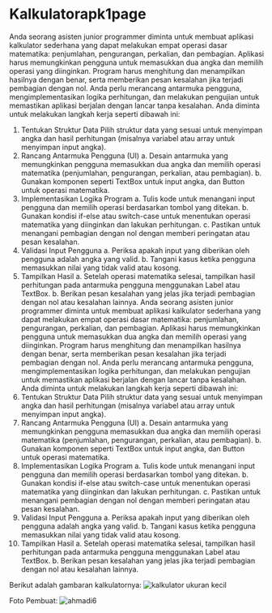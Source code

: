 ﻿# Kalkulatorapk1page

 Anda seorang asisten junior programmer diminta untuk membuat aplikasi kalkulator sederhana yang dapat melakukan empat operasi dasar matematika: penjumlahan, pengurangan, perkalian, dan pembagian. Aplikasi harus memungkinkan pengguna untuk memasukkan dua angka dan memilih operasi yang diinginkan. Program harus menghitung dan menampilkan hasilnya dengan benar, serta memberikan pesan kesalahan jika terjadi pembagian dengan nol. Anda perlu merancang antarmuka pengguna, mengimplementasikan logika perhitungan, dan melakukan pengujian untuk memastikan aplikasi berjalan dengan lancar tanpa kesalahan. Anda diminta untuk melakukan langkah kerja seperti dibawah ini:
1.	Tentukan Struktur Data
Pilih struktur data yang sesuai untuk menyimpan angka dan hasil perhitungan (misalnya variabel atau array untuk menyimpan input angka).
2.	Rancang Antarmuka Pengguna (UI)
a.	Desain antarmuka yang memungkinkan pengguna memasukkan dua angka dan memilih operasi matematika (penjumlahan, pengurangan, perkalian, atau pembagian).
b.	Gunakan komponen seperti TextBox untuk input angka, dan Button untuk operasi matematika.
3.	Implementasikan Logika Program
a.	Tulis kode untuk menangani input pengguna dan memilih operasi berdasarkan tombol yang ditekan.
b.	Gunakan kondisi if-else atau switch-case untuk menentukan operasi matematika yang diinginkan dan lakukan perhitungan.
c.	Pastikan untuk menangani pembagian dengan nol dengan memberi peringatan atau pesan kesalahan.
4.	Validasi Input Pengguna
a.	Periksa apakah input yang diberikan oleh pengguna adalah angka yang valid.
b.	Tangani kasus ketika pengguna memasukkan nilai yang tidak valid atau kosong.
5.	Tampilkan Hasil
a.	Setelah operasi matematika selesai, tampilkan hasil perhitungan pada antarmuka pengguna menggunakan Label atau TextBox.
b.	Berikan pesan kesalahan yang jelas jika terjadi pembagian dengan nol atau kesalahan lainnya.
Anda seorang asisten junior programmer diminta untuk membuat aplikasi kalkulator sederhana yang dapat melakukan empat operasi dasar matematika: penjumlahan, pengurangan, perkalian, dan pembagian. Aplikasi harus memungkinkan pengguna untuk memasukkan dua angka dan memilih operasi yang diinginkan. Program harus menghitung dan menampilkan hasilnya dengan benar, serta memberikan pesan kesalahan jika terjadi pembagian dengan nol. Anda perlu merancang antarmuka pengguna, mengimplementasikan logika perhitungan, dan melakukan pengujian untuk memastikan aplikasi berjalan dengan lancar tanpa kesalahan. Anda diminta untuk melakukan langkah kerja seperti dibawah ini:
1.	Tentukan Struktur Data
Pilih struktur data yang sesuai untuk menyimpan angka dan hasil perhitungan (misalnya variabel atau array untuk menyimpan input angka).
2.	Rancang Antarmuka Pengguna (UI)
a.	Desain antarmuka yang memungkinkan pengguna memasukkan dua angka dan memilih operasi matematika (penjumlahan, pengurangan, perkalian, atau pembagian).
b.	Gunakan komponen seperti TextBox untuk input angka, dan Button untuk operasi matematika.
3.	Implementasikan Logika Program
a.	Tulis kode untuk menangani input pengguna dan memilih operasi berdasarkan tombol yang ditekan.
b.	Gunakan kondisi if-else atau switch-case untuk menentukan operasi matematika yang diinginkan dan lakukan perhitungan.
c.	Pastikan untuk menangani pembagian dengan nol dengan memberi peringatan atau pesan kesalahan.
4.	Validasi Input Pengguna
a.	Periksa apakah input yang diberikan oleh pengguna adalah angka yang valid.
b.	Tangani kasus ketika pengguna memasukkan nilai yang tidak valid atau kosong.
5.	Tampilkan Hasil
a.	Setelah operasi matematika selesai, tampilkan hasil perhitungan pada antarmuka pengguna menggunakan Label atau TextBox.
b.	Berikan pesan kesalahan yang jelas jika terjadi pembagian dengan nol atau kesalahan lainnya.


Berikut adalah gambaran kalkulatornya:
![kalkulator ukuran kecil](https://github.com/user-attachments/assets/81e7e081-26c4-435a-bee5-15411139840b)


Foto Pembuat:
![ahmadi6](https://github.com/user-attachments/assets/be8edd2a-d9eb-4936-8d06-0c1d8d7f7841)
